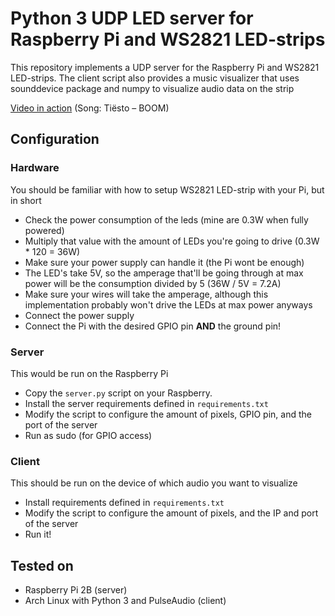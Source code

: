 # Python 3 UDP LED server for Raspberry Pi and WS2821 LED-strips
This repository implements a UDP server for the Raspberry Pi and WS2821 LED-strips.
The client script also provides a music visualizer that uses sounddevice package and numpy to visualize audio data on the strip

[Video in action](https://streamable.com/vl59y)
(Song: Tiësto – BOOM)

## Configuration

### Hardware
You should be familiar with how to setup WS2821 LED-strip with your Pi, but in short

- Check the power consumption of the leds (mine are 0.3W when fully powered)
- Multiply that value with the amount of LEDs you're going to drive (0.3W * 120 = 36W)
- Make sure your power supply can handle it (the Pi wont be enough)
- The LED's take 5V, so the amperage that'll be going through at max power will be the consumption divided by 5 (36W / 5V = 7.2A)
- Make sure your wires will take the amperage, although this implementation probably won't drive the LEDs at max power anyways
- Connect the power supply
- Connect the Pi with the desired GPIO pin **AND** the ground pin!

### Server
This would be run on the Raspberry Pi

- Copy the `server.py` script on your Raspberry.
- Install the server requirements defined in `requirements.txt`
- Modify the script to configure the amount of pixels, GPIO pin, and the port of the server
- Run as sudo (for GPIO access)

### Client
This should be run on the device of which audio you want to visualize

- Install requirements defined in `requirements.txt`
- Modify the script to configure the amount of pixels, and the IP and port of the server
- Run it!

## Tested on
- Raspberry Pi 2B (server)
- Arch Linux with Python 3 and PulseAudio (client)
